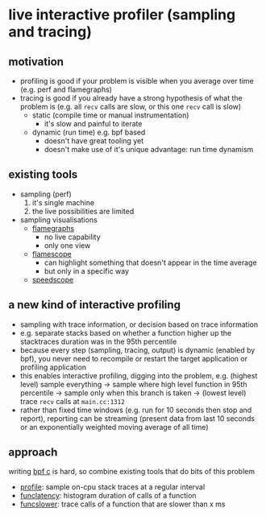 # live interactive profiler (sampling and tracing)

## motivation

- profiling is good if your problem is visible when you average over time (e.g. perf and flamegraphs)
- tracing is good if you already have a strong hypothesis of what the problem is (e.g. all `recv` calls are slow, or this one `recv` call is slow)
    - static (compile time or manual instrumentation)
        - it's slow and painful to iterate
    - dynamic (run time) e.g. bpf based
        - doesn't have great tooling yet
        - doesn't make use of it's unique advantage: run time dynamism

## existing tools

- sampling (perf)
    1. it's single machine
    2. the live possibilities are limited
- sampling visualisations
    - [flamegraphs](github.com/brendangregg/flamegraph#flame-graphs-visualize-profiled-code)
        - no live capability
        - only one view
    - [flamescope](github.com/netflix/flamescope#flamescope)
        - can highlight something that doesn't appear in the time average
        - but only in a specific way
    - [speedscope](github.com/jlfwong/speedscope#speedscope)

## a new kind of interactive profiling

- sampling with trace information, or decision based on trace information
- e.g. separate stacks based on whether a function higher up the stacktraces duration was in the 95th percentile
- because every step (sampling, tracing, output) is dynamic (enabled by bpf), you never need to recompile or restart the target application or profiling application
- this enables interactive profiling, digging into the problem, e.g. (highest level) sample everything -> sample where high level function in 95th percentile -> sample only when this branch is taken -> (lowest level) trace `recv` calls at `main.cc:1312`
- rather than fixed time windows (e.g. run for 10 seconds then stop and report), reporting can be streaming (present data from last 10 seconds or an exponentially weighted moving average of all time)

## approach

writing [bpf c](github.com/iovisor/bcc) is hard, so combine existing tools that do bits of this problem
- [profile](github.com/iovisor/bcc/blob/master/tools/profile.py): sample on-cpu stack traces at a regular interval
- [funclatency](github.com/iovisor/bcc/blob/master/tools/funclatency.py): histogram duration of calls of a function
- [funcslower](github.com/iovisor/bcc/blob/master/tools/funcslower.py): trace calls of a function that are slower than x ms
